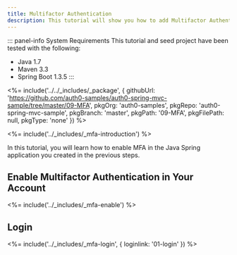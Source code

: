 ```yaml
---
title: Multifactor Authentication
description: This tutorial will show you how to add Multifactor Authentication to your Java Spring web app with Auth0.
---
```


::: panel-info System Requirements
This tutorial and seed project have been tested with the following:

* Java 1.7
* Maven 3.3
* Spring Boot 1.3.5
:::

<%= include('../../_includes/_package', {
githubUrl: 'https://github.com/auth0-samples/auth0-spring-mvc-sample/tree/master/09-MFA',
pkgOrg: 'auth0-samples',
pkgRepo: 'auth0-spring-mvc-sample',
pkgBranch: 'master',
pkgPath: '09-MFA',
pkgFilePath: null,
pkgType: 'none'
}) %>

<%= include('../_includes/_mfa-introduction') %>


In this tutorial, you will learn how to enable MFA in the Java Spring application you created in the previous steps.

## Enable Multifactor Authentication in Your Account

<%= include('../_includes/_mfa-enable') %>

## Login

<%= include('../_includes/_mfa-login', { loginlink: '01-login' }) %>